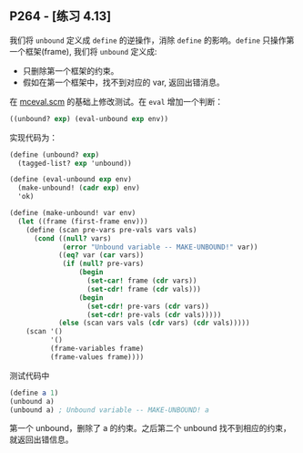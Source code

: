 ## P264 - [练习 4.13]

我们将 `unbound` 定义成 `define` 的逆操作，消除 `define` 的影响。`define` 只操作第一个框架(frame), 我们将 `unbound` 定义成:

* 只删除第一个框架的约束。
* 假如在第一个框架中，找不到对应的 var, 返回出错消息。

在 [mceval.scm](./mceval.scm) 的基础上修改测试。在 `eval` 增加一个判断：

``` Scheme
((unbound? exp) (eval-unbound exp env))
```

实现代码为：

``` Scheme
(define (unbound? exp)
  (tagged-list? exp 'unbound))

(define (eval-unbound exp env)
  (make-unbound! (cadr exp) env)
  'ok)

(define (make-unbound! var env)
  (let ((frame (first-frame env)))
    (define (scan pre-vars pre-vals vars vals)
      (cond ((null? vars)
             (error "Unbound variable -- MAKE-UNBOUND!" var))
            ((eq? var (car vars))
             (if (null? pre-vars)
                 (begin
                   (set-car! frame (cdr vars))
                   (set-cdr! frame (cdr vals)))
                 (begin
                   (set-cdr! pre-vars (cdr vars))
                   (set-cdr! pre-vals (cdr vals)))))
            (else (scan vars vals (cdr vars) (cdr vals)))))
    (scan '()
          '()
          (frame-variables frame)
          (frame-values frame))))                 
```

测试代码中

``` Scheme
(define a 1)
(unbound a)
(unbound a) ; Unbound variable -- MAKE-UNBOUND! a
```
第一个 unbound，删除了 a 的约束。之后第二个 unbound 找不到相应的约束，就返回出错信息。


